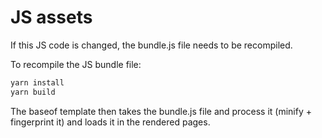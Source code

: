 # JS assets

If this JS code is changed, the bundle.js file needs to be recompiled.

To recompile the JS bundle file:

```bash
yarn install
yarn build
```

The baseof template then takes the bundle.js file and process it (minify + fingerprint it) and loads it in the rendered
pages.
